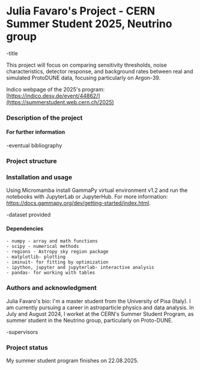 # Julia Favaro's Project - CERN Summer Student 2025, Neutrino group
  -title
  
This project will focus on comparing sensitivity thresholds, noise characteristics, detector response, and background rates between real and simulated ProtoDUNE data, focusing particularly on Argon-39.

Indico webpage of the 2025's program: [https://indico.desy.de/event/44862/](https://summerstudent.web.cern.ch/2025)

### Description of the project

#### For further information
-eventual bibliography

### Project structure

### Installation and usage
Using Micromamba install GammaPy virtual environment v1.2 and run the notebooks with JupyterLab or JupyterHub. For more information: https://docs.gammapy.org/dev/getting-started/index.html.

-dataset provided


#### Dependencies 

    - numpy - array and math functions
    - scipy - numerical methods 
    - regions - Astropy sky region package
    - matplotlib- plotting
    - iminuit- for fitting by optimization
    - ipython, jupyter and jupyterlab- interactive analysis
    - pandas- for working with tables

### Authors and acknowledgment
Julia Favaro's bio: I'm a master student from the University of Pisa (Italy). I am currently pursuing a career in astroparticle physics and data analysis. In July and August 2024, I worket at the CERN's  Summer Student Program, as summer student in the Neutrino group, particularly on Proto-DUNE.

  -supervisors
  
### Project status
My summer student program finishes on 22.08.2025.
